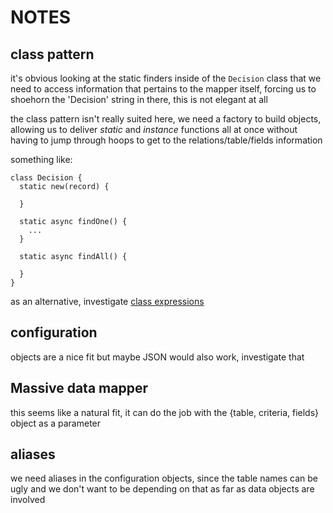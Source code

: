 # NOTES


## class pattern

it's obvious looking at the static finders inside of the `Decision` class that we need to access information that pertains to the mapper itself, forcing us to shoehorn the 'Decision' string in there, this is not elegant at all

the class pattern isn't really suited here, we need a factory to build objects, allowing us to deliver *static* and *instance* functions all at once without having to jump through hoops to get to the relations/table/fields information

something like:

```
class Decision {
  static new(record) {

  }

  static async findOne() {
    ...
  }

  static async findAll() {

  }
}
```

as an alternative, investigate [class expressions](https://developer.mozilla.org/en-US/docs/Web/JavaScript/Reference/Operators/class)

## configuration

objects are a nice fit but maybe JSON would also work, investigate that

## Massive data mapper

this seems like a natural fit, it can do the job with the {table, criteria, fields} object as a parameter

## aliases

we need aliases in the configuration objects, since the table names can be ugly and we don't want to be depending on that as far as data objects are involved